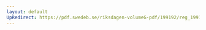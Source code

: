 ```yaml
---
layout: default
UpRedirect: https://pdf.swedeb.se/riksdagen-volumeG-pdf/199192/reg_199192/reg_199192_0602.pdf
---
```

